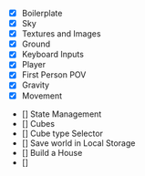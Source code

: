 - [x] Boilerplate
- [x] Sky
- [x] Textures and Images
- [x] Ground
- [x] Keyboard Inputs
- [x] Player
- [x] First Person POV
- [x] Gravity
- [x] Movement
- [] State Management
- [] Cubes
- [] Cube type Selector
- [] Save world in Local Storage
- [] Build a House
- [] 